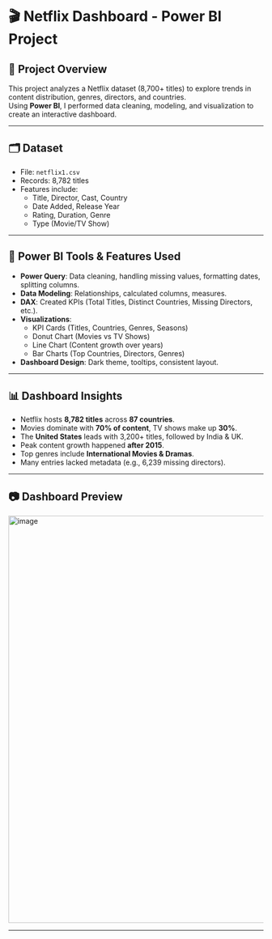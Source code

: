 # 🎬 Netflix Dashboard - Power BI Project

## 📌 Project Overview
This project analyzes a Netflix dataset (8,700+ titles) to explore trends in content distribution, genres, directors, and countries.  
Using **Power BI**, I performed data cleaning, modeling, and visualization to create an interactive dashboard.

---

## 🗂 Dataset
- File: `netflix1.csv`
- Records: 8,782 titles
- Features include:
  - Title, Director, Cast, Country
  - Date Added, Release Year
  - Rating, Duration, Genre
  - Type (Movie/TV Show)

---

## 🔧 Power BI Tools & Features Used
- **Power Query**: Data cleaning, handling missing values, formatting dates, splitting columns.  
- **Data Modeling**: Relationships, calculated columns, measures.  
- **DAX**: Created KPIs (Total Titles, Distinct Countries, Missing Directors, etc.).  
- **Visualizations**:  
  - KPI Cards (Titles, Countries, Genres, Seasons)  
  - Donut Chart (Movies vs TV Shows)  
  - Line Chart (Content growth over years)  
  - Bar Charts (Top Countries, Directors, Genres)  
- **Dashboard Design**: Dark theme, tooltips, consistent layout.

---

## 📊 Dashboard Insights
- Netflix hosts **8,782 titles** across **87 countries**.  
- Movies dominate with **70% of content**, TV shows make up **30%**.  
- The **United States** leads with 3,200+ titles, followed by India & UK.  
- Peak content growth happened **after 2015**.  
- Top genres include **International Movies & Dramas**.  
- Many entries lacked metadata (e.g., 6,239 missing directors).  

---

## 📷 Dashboard Preview
<img width="1444" height="805" alt="image" src="https://github.com/user-attachments/assets/76a82f5f-59b7-4b47-b264-faf4eda96808" />


---
